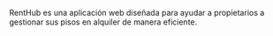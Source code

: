 RentHub es una aplicación web diseñada para ayudar a propietarios a gestionar sus pisos en alquiler de manera eficiente.